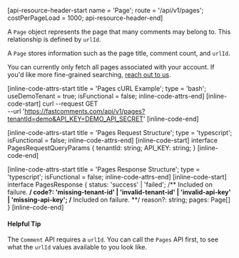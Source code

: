 [api-resource-header-start name = 'Page'; route = '/api/v1/pages'; costPerPageLoad = 1000; api-resource-header-end]

A `Page` object represents the page that many comments may belong to. This relationship is defined by
`urlId`.

A `Page` stores information such as the page title, comment count, and `urlId`.

You can currently only fetch all pages associated with your account. If you'd like more fine-grained searching, [reach out to us](https://fastcomments.com/auth/my-account/help). 

[inline-code-attrs-start title = 'Pages cURL Example'; type = 'bash'; useDemoTenant = true; isFunctional = false; inline-code-attrs-end]
[inline-code-start]
curl --request GET \
  --url 'https://fastcomments.com/api/v1/pages?tenantId=demo&API_KEY=DEMO_API_SECRET'
[inline-code-end]

[inline-code-attrs-start title = 'Pages Request Structure'; type = 'typescript'; isFunctional = false; inline-code-attrs-end]
[inline-code-start]
interface PagesRequestQueryParams {
    tenantId: string;
    API_KEY: string;
}
[inline-code-end]

[inline-code-attrs-start title = 'Pages Response Structure'; type = 'typescript'; isFunctional = false; inline-code-attrs-end]
[inline-code-start]
interface PagesResponse {
    status: 'success' | 'failed';
    /** Included on failure. **/
    code?: 'missing-tenant-id' | 'invalid-tenant-id' | 'invalid-api-key' | 'missing-api-key';
    /** Included on failure. **/
    reason?: string;
    pages: Page[]
}
[inline-code-end]

#### Helpful Tip

The `Comment` API requires a `urlId`. You can call the `Pages` API first, to see what the `urlId` values available to you
look like.
